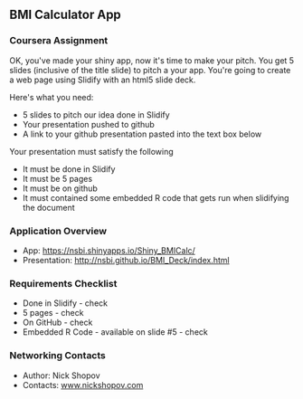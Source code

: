## BMI Calculator App

### Coursera Assignment
OK, you've made your shiny app, now it's time to make your pitch. You get 5 slides (inclusive of the title slide)  to pitch a your app. You're going to create a web page using Slidify with an html5 slide deck.

Here's what you need:
* 5 slides to pitch our idea done in Slidify
* Your presentation pushed to github
* A link to your github presentation pasted into the text box below

Your presentation must satisfy the following
* It must be done in Slidify
* It must be 5 pages
* It must be on github
* It must contained some embedded R code that gets run when slidifying the document

### Application Overview
* App: https://nsbi.shinyapps.io/Shiny_BMICalc/
* Presentation: http://nsbi.github.io/BMI_Deck/index.html

### Requirements Checklist
* Done in Slidify - check
* 5 pages - check
* On GitHub - check
* Embedded R Code - available on slide #5 - check


### Networking Contacts
* Author: Nick Shopov
* Contacts: www.nickshopov.com
